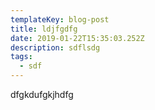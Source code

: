 ```yaml
---
templateKey: blog-post
title: ldjfgdfg
date: 2019-01-22T15:35:03.252Z
description: sdflsdg
tags:
  - sdf
---
```

dfgkdufgkjhdfg
